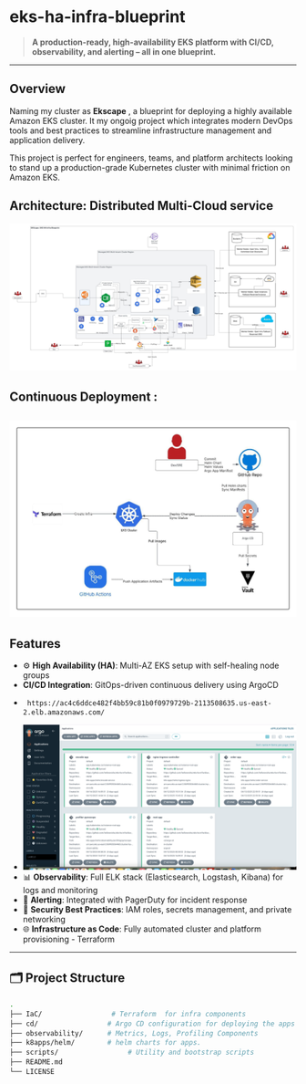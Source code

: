 # eks-ha-infra-blueprint

> **A production-ready, high-availability EKS platform with CI/CD, observability, and alerting – all in one blueprint.**

---

## Overview

Naming my cluster as **Ekscape** , a blueprint for deploying a highly available Amazon EKS cluster. It my ongoig project which integrates modern DevOps tools and best practices to streamline infrastructure management and application delivery.

This project is perfect for engineers, teams, and platform architects looking to stand up a production-grade Kubernetes cluster with minimal friction on Amazon EKS.

## Architecture: Distributed Multi-Cloud service 
![Alt text](docs/images/Arch.jpeg)

## Continuous Deployment : 
![Alt text](docs/images/cd.jpeg)
---

## Features

- ⚙️ **High Availability (HA)**: Multi-AZ EKS setup with self-healing node groups
-  **CI/CD Integration**: GitOps-driven continuous delivery using ArgoCD
-      https://ac4c6ddce482f4bb59c81b0f0979729b-2113508635.us-east-2.elb.amazonaws.com/
-  ![Alt text](docs/images/argoCD.png)
- 📊 **Observability**: Full ELK stack (Elasticsearch, Logstash, Kibana) for logs and monitoring
- 🚨 **Alerting**: Integrated with PagerDuty for incident response
- 🔐 **Security Best Practices**: IAM roles, secrets management, and private networking
- 🌐 **Infrastructure as Code**: Fully automated cluster and platform provisioning
      - Terraform    

---

## 🗂️ Project Structure

```bash
.
├── IaC/                 # Terraform  for infra components
├── cd/                 # Argo CD configuration for deploying the apps 
├── observability/      # Metrics, Logs, Profiling Components 
├── k8apps/helm/        # helm charts for apps. 
├── scripts/                 # Utility and bootstrap scripts
├── README.md
└── LICENSE
